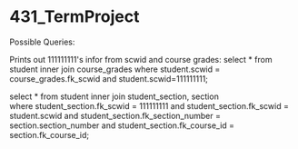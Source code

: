 # 431_TermProject
Possible Queries:

Prints out 111111111's infor from scwid and course grades:
select * 
from student 
inner join course_grades 
where student.scwid = course_grades.fk_scwid and student.scwid=111111111;

select * 
from student 
inner join student_section, section  
where student_section.fk_scwid = 111111111 and student_section.fk_scwid = student.scwid and student_section.fk_section_number = section.section_number and student_section.fk_course_id = section.fk_course_id;